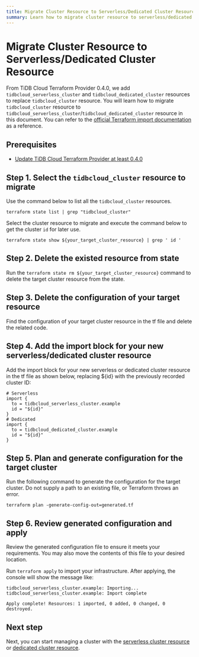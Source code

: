 ```yaml
---
title: Migrate Cluster Resource to Serverless/Dedicated Cluster Resource
summary: Learn how to migrate cluster resource to serverless/dedicated cluster resource.
---
```


# Migrate Cluster Resource to Serverless/Dedicated Cluster Resource

From TiDB Cloud Terraform Provider 0.4.0, we add `tidbcloud_serverless_cluster` and `tidbcloud_dedicated_cluster` resources to replace `tidbcloud_cluster` resource. You will learn how to migrate `tidbcloud_cluster` resource to `tidbcloud_serverless_cluster`/`tidbcloud_dedicated_cluster` resource in this document.
You can refer to the [official Terraform import documentation](https://developer.hashicorp.com/terraform/language/import/generating-configuration) as a reference.

## Prerequisites

- [Update TiDB Cloud Terraform Provider at least 0.4.0](https://registry.terraform.io/providers/tidbcloud/tidbcloud/latest)

## Step 1. Select the `tidbcloud_cluster` resource to migrate

Use the command below to list all the `tidbcloud_cluster` resources.

```shell
terraform state list | grep "tidbcloud_cluster"
```

Select the cluster resource to migrate and execute the command below to get the cluster `id` for later use.

```shell
terraform state show ${your_target_cluster_resource} | grep ' id '
```

## Step 2. Delete the existed resource from state

Run the `terraform state rm ${your_target_cluster_resource}` command to delete the target cluster resource from the state.

## Step 3. Delete the configuration of your target resource

Find the configuration of your target cluster resource in the tf file and delete the related code.

## Step 4. Add the import block for your new serverless/dedicated cluster resource

Add the import block for your new serverless or dedicated cluster resource in the tf file as shown below, replacing ${id} with the previously recorded cluster ID:
```
# Serverless
import {
  to = tidbcloud_serverless_cluster.example
  id = "${id}"
}  
# Dedicated
import {
  to = tidbcloud_dedicated_cluster.example
  id = "${id}"
}  
```

## Step 5. Plan and generate configuration for the target cluster

Run the following command to generate the configuration for the target cluster. Do not supply a path to an existing file, or Terraform throws an error.
```shell
terraform plan -generate-config-out=generated.tf
```

## Step 6. Review generated configuration and apply

Review the generated configuration file to ensure it meets your requirements. You may also move the contents of this file to your desired location.

Run `terraform apply` to import your infrastructure. After applying, the console will show the message like:
```shell
tidbcloud_serverless_cluster.example: Importing... 
tidbcloud_serverless_cluster.example: Import complete 

Apply complete! Resources: 1 imported, 0 added, 0 changed, 0 destroyed.
```

## Next step

Next, you can start managing a cluster with the [serverless cluster resource](/tidb-cloud/terraform-use-serverless-cluster-resource.md) or [dedicated cluster resource](/tidb-cloud/terraform-use-dedicated-cluster-resource.md).
